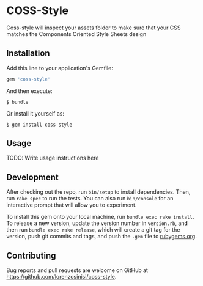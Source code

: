 # COSS-Style

Coss-style will inspect your assets folder to make sure that your CSS matches the Components Oriented Style Sheets design

## Installation

Add this line to your application's Gemfile:

```ruby
gem 'coss-style'
```

And then execute:

    $ bundle

Or install it yourself as:

    $ gem install coss-style

## Usage

TODO: Write usage instructions here

## Development

After checking out the repo, run `bin/setup` to install dependencies. Then, run `rake spec` to run the tests. You can also run `bin/console` for an interactive prompt that will allow you to experiment.

To install this gem onto your local machine, run `bundle exec rake install`. To release a new version, update the version number in `version.rb`, and then run `bundle exec rake release`, which will create a git tag for the version, push git commits and tags, and push the `.gem` file to [rubygems.org](https://rubygems.org).

## Contributing

Bug reports and pull requests are welcome on GitHub at https://github.com/lorenzosinisi/coss-style.

